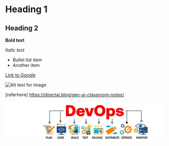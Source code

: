 # Heading 1
## Heading 2

**Bold text**

*Italic text*

- Bullet list item
- Another item

[Link to Google](https://www.google.com)

![Alt text for image](image-url.jpg)

 [referhere] https://directai.blog/gen-ai-classroom-notes/


![alt text](1696321658724.jpg)


